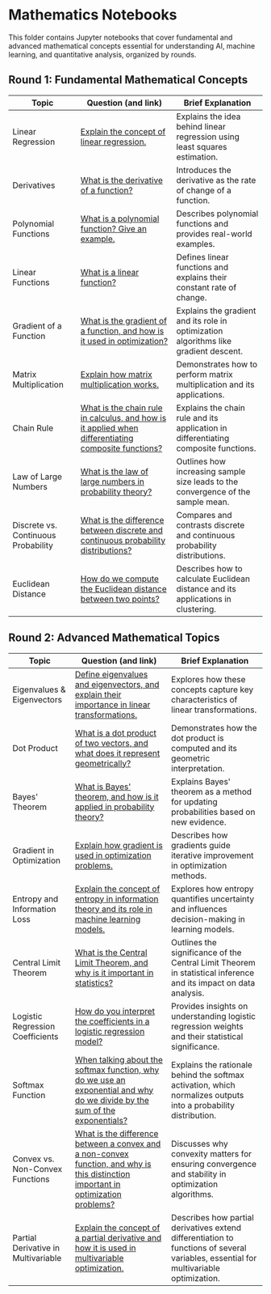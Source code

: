# Mathematics Notebooks

This folder contains Jupyter notebooks that cover fundamental and advanced mathematical concepts essential for understanding AI, machine learning, and quantitative analysis, organized by rounds.

## Round 1: Fundamental Mathematical Concepts

| Topic                                  | Question (and link)                                                                                                          | Brief Explanation                                                                     |
|----------------------------------------|------------------------------------------------------------------------------------------------------------------------------|---------------------------------------------------------------------------------------|
| Linear Regression                      | [Explain the concept of linear regression.](./Round1/01_linear_regression.ipynb)                                             | Explains the idea behind linear regression using least squares estimation.             |
| Derivatives                            | [What is the derivative of a function?](./Round1/02_derivatives.ipynb)                                                       | Introduces the derivative as the rate of change of a function.                        |
| Polynomial Functions                   | [What is a polynomial function? Give an example.](./Round1/03_polynomial_function.ipynb)                                      | Describes polynomial functions and provides real-world examples.                      |
| Linear Functions                       | [What is a linear function?](./Round1/04_linear_function.ipynb)                                                              | Defines linear functions and explains their constant rate of change.                   |
| Gradient of a Function                 | [What is the gradient of a function, and how is it used in optimization?](./Round1/05_gradient_of_function.ipynb)              | Explains the gradient and its role in optimization algorithms like gradient descent.   |
| Matrix Multiplication                  | [Explain how matrix multiplication works.](./Round1/06_matrix_multiplication.ipynb)                                          | Demonstrates how to perform matrix multiplication and its applications.                |
| Chain Rule                             | [What is the chain rule in calculus, and how is it applied when differentiating composite functions?](./Round1/07_chain_rule.ipynb) | Explains the chain rule and its application in differentiating composite functions.    |
| Law of Large Numbers                   | [What is the law of large numbers in probability theory?](./Round1/08_law_of_large_numbers.ipynb)                             | Outlines how increasing sample size leads to the convergence of the sample mean.         |
| Discrete vs. Continuous Probability    | [What is the difference between discrete and continuous probability distributions?](./Round1/09_discrete_vs_continuous_probability.ipynb) | Compares and contrasts discrete and continuous probability distributions.             |
| Euclidean Distance                     | [How do we compute the Euclidean distance between two points?](./Round1/10_euclidean_distance.ipynb)                           | Describes how to calculate Euclidean distance and its applications in clustering.       |

## Round 2: Advanced Mathematical Topics

| Topic                                      | Question (and link)                                                                                                                           | Brief Explanation                                                                                                                         |
|--------------------------------------------|-----------------------------------------------------------------------------------------------------------------------------------------------|-------------------------------------------------------------------------------------------------------------------------------------------|
| Eigenvalues & Eigenvectors                 | [Define eigenvalues and eigenvectors, and explain their importance in linear transformations.](./Round2/01_eigenvalues_eigenvectors.ipynb)    | Explores how these concepts capture key characteristics of linear transformations.                                                      |
| Dot Product                                | [What is a dot product of two vectors, and what does it represent geometrically?](./Round2/02_dot_product.ipynb)                                | Demonstrates how the dot product is computed and its geometric interpretation.                                                           |
| Bayes' Theorem                             | [What is Bayes' theorem, and how is it applied in probability theory?](./Round2/03_bayes_theorem.ipynb)                                        | Explains Bayes' theorem as a method for updating probabilities based on new evidence.                                                    |
| Gradient in Optimization                   | [Explain how gradient is used in optimization problems.](./Round2/04_gradient_in_optimization.ipynb)                                            | Describes how gradients guide iterative improvement in optimization methods.                                                           |
| Entropy and Information Loss               | [Explain the concept of entropy in information theory and its role in machine learning models.](./Round2/05_entropy_and_information_loss.ipynb)  | Explores how entropy quantifies uncertainty and influences decision-making in learning models.                                             |
| Central Limit Theorem                      | [What is the Central Limit Theorem, and why is it important in statistics?](./Round2/06_central_limit_theorem.ipynb)                             | Outlines the significance of the Central Limit Theorem in statistical inference and its impact on data analysis.                           |
| Logistic Regression Coefficients           | [How do you interpret the coefficients in a logistic regression model?](./Round2/07_logistic_regression_coefficients.ipynb)                      | Provides insights on understanding logistic regression weights and their statistical significance.                                       |
| Softmax Function                           | [When talking about the softmax function, why do we use an exponential and why do we divide by the sum of the exponentials?](./Round2/08_softmax_exponential.ipynb) | Explains the rationale behind the softmax activation, which normalizes outputs into a probability distribution.                           |
| Convex vs. Non-Convex Functions            | [What is the difference between a convex and a non-convex function, and why is this distinction important in optimization problems?](./Round2/09_convex_vs_nonconvex.ipynb) | Discusses why convexity matters for ensuring convergence and stability in optimization algorithms.                                       |
| Partial Derivative in Multivariable        | [Explain the concept of a partial derivative and how it is used in multivariable optimization.](./Round2/10_partial_derivative_multivariable.ipynb) | Describes how partial derivatives extend differentiation to functions of several variables, essential for multivariable optimization.     |
